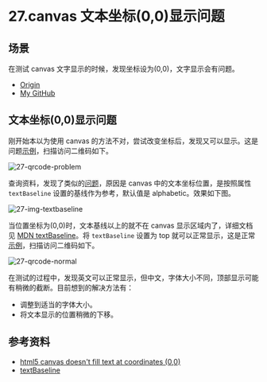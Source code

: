 # 27.canvas 文本坐标(0,0)显示问题
## 场景
在测试 canvas 文字显示的时候，发现坐标设为(0,0)，文字显示会有问题。


- [Origin][url-origin]
- [My GitHub][url-my-github]

## 文本坐标(0,0)显示问题
刚开始本以为使用 canvas 的方法不对，尝试改变坐标后，发现又可以显示。这是问题[示例][url-segment-27-example1]，扫描访问二维码如下。

![27-qrcode-problem][url-local-qrcode-problem]

查询资料，发现了类似的[问题][url-stackoverflow-question]，原因是 canvas 中的文本坐标位置，是按照属性 `textBaseline` 设置的基线作为参考，默认值是 alphabetic。效果如下图。

![27-img-textbaseline][url-local-img-textbaseline]

当位置坐标为(0,0)时，文本基线以上的就不在 canvas 显示区域内了，详细文档见 [MDN textBaseline][url-mdn-canvas-textBaseline]。将 `textBaseline` 设置为 top 就可以正常显示，这是正常[示例][url-segment-27-example2]，扫描访问二维码如下。

![27-qrcode-normal][url-local-qrcode-normal]

在测试的过程中，发现英文可以正常显示，但中文，字体大小不同，顶部显示可能有稍微的截断。目前想到的解决方法有：
- 调整到适当的字体大小。
- 将文本显示的位置稍微的下移。

## 参考资料
- [html5 canvas doesn't fill text at coordinates (0,0)][url-stackoverflow-question]
- [textBaseline][url-mdn-canvas-textBaseline]

[url-repository-images]:https://xxholic.github.io/segment/images

[url-stackoverflow-question]:https://stackoverflow.com/questions/14289331/html5-canvas-doesnt-fill-text-at-coordinates-0-0
[url-mdn-canvas-textBaseline]:https://developer.mozilla.org/en-US/docs/Web/API/CanvasRenderingContext2D/textBaseline


[url-segment-27-example1]:https://xxholic.github.io/lab/lab-js/segment-27/27.canvas-text-problem.html
[url-segment-27-example2]:https://xxholic.github.io/lab/lab-js/segment-27/27.canvas-text-normal.html

[url-local-qrcode-problem]:https://xxholic.github.io/segment/images/27/qrcode-problem.png
[url-local-qrcode-normal]:https://xxholic.github.io/segment/images/27/qrcode-normal.png
[url-local-img-textbaseline]:https://xxholic.github.io/segment/images/27/img-textbaseline.gif







[url-origin]:https://github.com/XXHolic/segment/issues/29
[url-my-github]:https://github.com/XXHolic

[url-origin]:https://github.com/XXHolic/segment/issues/29
[url-my-github]:https://github.com/XXHolic